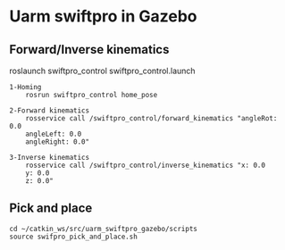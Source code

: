 # Uarm swiftpro in Gazebo
## Forward/Inverse kinematics
roslaunch swiftpro_control swiftpro_control.launch

	1-Homing
		rosrun swiftpro_control home_pose

	2-Forward kinematics
		rosservice call /swiftpro_control/forward_kinematics "angleRot: 0.0
		angleLeft: 0.0
		angleRight: 0.0" 

	3-Inverse kinematics
		rosservice call /swiftpro_control/inverse_kinematics "x: 0.0
		y: 0.0
		z: 0.0" 

## Pick and place
	cd ~/catkin_ws/src/uarm_swiftpro_gazebo/scripts
	source swifpro_pick_and_place.sh
